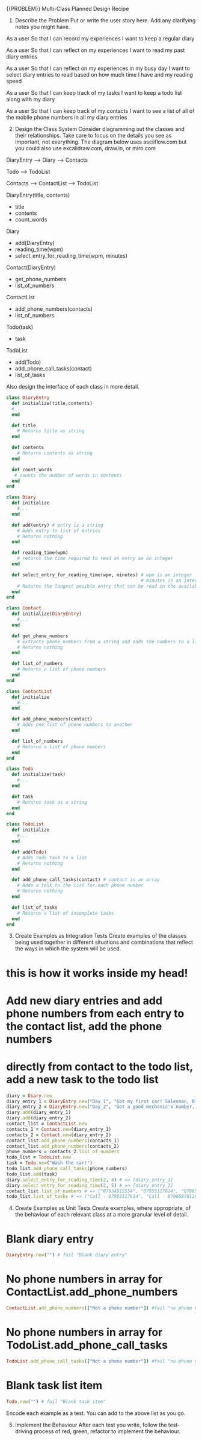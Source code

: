 {{PROBLEM}} Multi-Class Planned Design Recipe
1. Describe the Problem
Put or write the user story here. Add any clarifying notes you might have.

As a user
So that I can record my experiences
I want to keep a regular diary

As a user
So that I can reflect on my experiences
I want to read my past diary entries

As a user
So that I can reflect on my experiences in my busy day
I want to select diary entries to read based on how much time I have and my reading speed

As a user
So that I can keep track of my tasks
I want to keep a todo list along with my diary


As a user
So that I can keep track of my contacts
I want to see a list of all of the mobile phone numbers in all my diary entries


2. Design the Class System
Consider diagramming out the classes and their relationships. Take care to focus on the details you see as important, not everything. The diagram below uses asciiflow.com but you could also use excalidraw.com, draw.io, or miro.com

DiaryEntry --> Diary
           --> Contacts

Todo --> TodoList

Contacts --> ContactList
         --> TodoList

DiaryEntry(title, contents)
- title
- contents
- count_words

Diary
- add(DiaryEntry)
- reading_time(wpm)
- select_entry_for_reading_time(wpm, minutes)

Contact(DiaryEntry)
- get_phone_numbers
- list_of_numbers

ContactList
- add_phone_numbers(contacts)
- list_of_numbers

Todo(task)
- task

TodoList
- add(Todo)
- add_phone_call_tasks(contact)
- list_of_tasks


Also design the interface of each class in more detail.

```ruby
class DiaryEntry
  def initialize(title,contents)
  #...
  end

  def title
    # Returns title as string
  end

  def contents
    # Returns contents as string
  end

  def count_words 
   # counts the number of words in contents
  end
end

class Diary
  def initialize
    #...
  end

  def add(entry) # entry is a string
    # Adds entry to list of entries
    # Returns nothing
  end

  def reading_time(wpm)
    # returns the time required to read an entry as an integer
  end

  def select_entry_for_reading_time(wpm, minutes) # wpm is an integer
                                                  # minutes is an integer
    # Returns the longest posible entry that can be read in the available time
  end
end

class Contact
  def initialize(DiaryEntry)
    #...
  end

  def get_phone_numbers
    # Extracts phone numbers from a string and adds the numbers to a list
    # Returns nothing
  end

  def list_of_numbers
    # Returns a list of phone numbers
  end
end

class ContactList
  def initialize
    #...
  end

  def add_phone_numbers(contact)
    # Adds one list of phone numbers to another
  end

  def list_of_numbers
    # Returns a list of phone numbers
  end
end

class Todo
  def initialize(task)
    #...
  end

  def task
    # Returns task as a string
  end
end

class TodoList
  def initialize
    #...
  end

  def add(Todo)
    # Adds todo task to a list
    # Returns nothing
  end

  def add_phone_call_tasks(contact) # contact is an array
    # Adds a task to the list for each phone number
    # Returns nothing
  end

  def list_of_tasks
    # Returns a list of incomplete tasks
  end
end
```

3. Create Examples as Integration Tests
Create examples of the classes being used together in different situations and combinations that reflect the ways in which the system will be used.

# this is how it works inside my head!
# Add new diary entries and add phone numbers from each entry to the contact list, add the phone numbers 
# directly from contact to the todo list, add a new task to the todo list
```ruby
diary = Diary.new
diary_entry_1 = DiaryEntry.new("Day_1", "Got my first car! Salesman, 07654915554")
diary_entry_2 = DiaryEntry.new("Day_2", "Got a good mechanic's number, 07955117614. Insurance 07965870126")
diary.add(diary_entry_1)
diary.add(diary_entry_2)
contact_list = ContactList.new
contacts_1 = Contact.new(diary_entry_1)
contacts_2 = Contact.new(diary_entry_2)
contact_list.add_phone_numbers(contacts_1) 
contact_list.add_phone_numbers(contacts_2)
phone_numbers = contacts_2.list_of_numbers
todo_list = TodoList.new
task = Todo.new("Wash the car!")
todo_list.add_phone_call_tasks(phone_numbers)
todo_list.add(task)
diary.select_entry_for_reading_time(2, 4) # => [diary_entry_1]
diary.select_entry_for_reading_time(2, 5) # => [diary_entry_2]
contact_list.list_of_numbers # => ["07654915554", "07955117614", "07965870126"]
todo_list.list_of_tasks # => ["Call - 07955117614", "Call - 07965870126", task]

```

4. Create Examples as Unit Tests
Create examples, where appropriate, of the behaviour of each relevant class at a more granular level of detail.

# Blank diary entry
```ruby
DiaryEntry.new("") # fail "Blank diary entry"
```

# No phone numbers in array for ContactList.add_phone_numbers
```ruby
ContactList.add_phone_numbers(["Not a phone number"]) #fail "no phone numbers in list"
```
# No phone numbers in array for TodoList.add_phone_call_tasks
```ruby
TodoList.add_phone_call_tasks(["Not a phone number"]) #fail "no phone numbers in list"
```
# Blank task list item 
```ruby
Todo.new("") # fail "Blank task item"
```
Encode each example as a test. You can add to the above list as you go.

5. Implement the Behaviour
After each test you write, follow the test-driving process of red, green, refactor to implement the behaviour.
